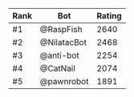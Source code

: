 Rank|Bot|Rating
---|---|---
#1|@RaspFish|2640
#2|@NilatacBot|2468
#3|@anti-bot|2254
#4|@CatNail|2074
#5|@pawnrobot|1891
